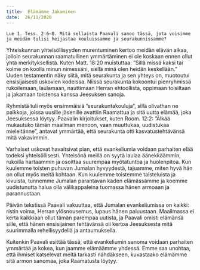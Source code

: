 ```yaml
---
title:  Elämämme Jakaminen
date:  26/11/2020
---
```


`Lue 1. Tess. 2:6–8. Mitä sellaista Paavali sanoo tässä, jota voisimme ja meidän tulisi heijastaa kouluissamme ja seurakunnissamme?`

Yhteiskunnan yhteisöllisyyden murentuminen kertoo meidän elävän aikaa, jolloin seurakunnan raamatullinen ymmärtäminen ei ole koskaan ennen ollut yhtä merkityksellistä. Kuten Matt. 18:20 muistuttaa: ”Sillä missä kaksi tai kolme on koolla minun nimessäni, siellä minä olen heidän keskellään.” Uuden testamentin näky siitä, mitä seurakunta ja sen yhteys on, muotoutui ensisijaisesti uskovien kodeissa. Niissä seurakunta kokoontui pienryhmissä rukoilemaan, laulamaan, nauttimaan Herran ehtoollista, oppimaan toisiltaan ja jakamaan toistensa kanssa Jeesuksen sanoja.

Ryhmistä tuli myös ensimmäisiä ”seurakuntakouluja”, sillä olivathan ne paikkoja, joissa uusille jäsenille avattiin Raamattua ja sitä uutta elämää, joka Jeesuksessa löytyy. Paavalin kirjoitukset, kuten Room. 12:2: ”Älkää mukautuko tämän maailman menoon, vaan muuttukaa, uudistukaa mieleltänne”, antavat ymmärtää, että seurakunta otti kasvatustehtävänsä mitä vakavimmin.

Varhaiset uskovat havaitsivat pian, että evankeliumia voidaan parhaiten elää todeksi yhteisöllisesti. Yhteisönä meillä on syytä laulaa äänekkäämmin, rukoilla hartaammin ja osoittaa suurempaa myötätuntoa ja huolenpitoa. Kun kuulemme toisten puhuvan Jumalan hyvyydestä, tajuamme, miten hyvä hän on ollut myös meitä kohtaan. Kun kuulemme toistemme taisteluista ja kivuista, tunnemme Jumalan parantavan käden elämässämme ja koemme uudistunutta halua olla välikappaleina tuomassa hänen armoaan ja parannustaan.

Päivän tekstissä Paavali vakuuttaa, että Jumalan evankeliumissa on kaikki: ristin voima, Herran ylösnousemus, lupaus hänen paluustaan. Maailmassa ei kerta kaikkiaan ollut tämän parempaa uutista, ja Paavali omisti elämänsä sille, että hänen ensisijainen tehtävänsä oli kertoa Jeesuksesta mitä suurimmalla rehellisyydellä ja antaumuksella.

Kuitenkin Paavali esittää tässä, että evankeliumin sanoma voidaan parhaiten ymmärtää ja kokea, kun jaamme elämäämme yhdessä. Emme saa unohtaa, että ihmiset katselevat meitä tarkasti nähdäkseen, kuvastaako elämämme sitä armon sanomaa, joka Raamatusta löytyy.
